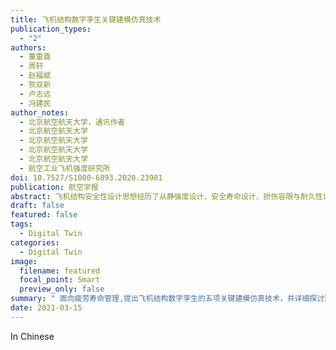```yaml
---
title: 飞机结构数字孪生关键建模仿真技术
publication_types:
  - "2"
authors:
  - 董雷霆
  - 周轩
  - 赵福斌
  - 贺双新
  - 卢志远
  - 冯建民
author_notes:
  - 北京航空航天大学，通讯作者
  - 北京航空航天大学
  - 北京航空航天大学
  - 北京航空航天大学
  - 北京航空航天大学
  - 航空工业飞机强度研究所
doi: 10.7527/S1000-6893.2020.23981
publication: 航空学报
abstract: 飞机结构安全性设计思想经历了从静强度设计、安全寿命设计、损伤容限与耐久性设计到单机追踪的演变,未来有进一步向结构数字孪生的方向发展的趋势。飞机结构数字孪生是数字线程驱动的,多学科、多物理、多尺度、多保真度、多概率的模拟仿真系统,采用在线传感器监测、离线地面检查、飞机运行历史等多源数据,反映并预测对应飞机结构实体在全寿命周期内的行为和性能,有望革新现有的飞机结构使用和维护模式。面向疲劳寿命管理,提出飞机结构数字孪生的5项关键建模仿真技术,分别是载荷和损伤的数据获取技术、多尺度建模和力学分析技术、含裂纹复杂结构的精确高效仿真技术、基于降阶的数字孪生高效建模技术和考虑不确定性与多源异构数据的剩余寿命评估技术,并详细探讨这五项关键技术的研究现状与发展方向,为飞机结构数字孪生的系统研究与工程应用提供参考。 
draft: false
featured: false
tags:
  - Digital Twin
categories:
  - Digital Twin
image:
  filename: featured
  focal_point: Smart
  preview_only: false
summary: " 面向疲劳寿命管理,提出飞机结构数字孪生的五项关键建模仿真技术，并详细探讨这五项关键技术的研究现状与发展方向,为飞机结构数字孪生的系统研究与工程应用提供参考。 "
date: 2021-03-15
---
```

In Chinese
